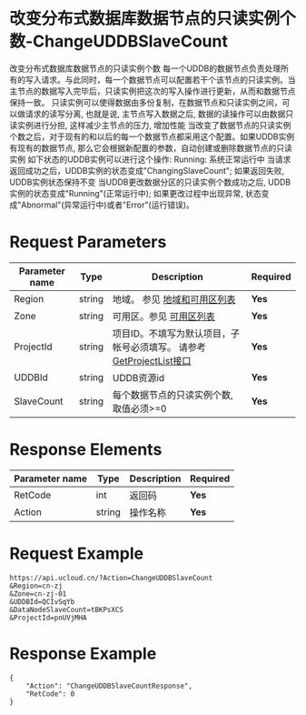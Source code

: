 # 改变分布式数据库数据节点的只读实例个数-ChangeUDDBSlaveCount

改变分布式数据库数据节点的只读实例个数
每一个UDDB的数据节点负责处理所有的写入请求。与此同时，每一个数据节点可以配置若干个该节点的只读实例。当主节点的数据写入完毕后，只读实例把这次的写入操作进行更新，从而和数据节点保持一致。
只读实例可以使得数据由多份复制，在数据节点和只读实例之间，可以做请求的读写分离, 也就是说, 主节点写入数据之后, 数据的读操作可以由数据只读实例进行分担, 这样减少主节点的压力, 增加性能
当改变了数据节点的只读实例个数之后，对于现有的和以后的每一个数据节点都采用这个配置。如果UDDB实例有现有的数据节点, 那么它会根据新配置的参数，自动创建或删除数据节点的只读实例
如下状态的UDDB实例可以进行这个操作:
Running: 系统正常运行中
当请求返回成功之后，UDDB实例的状态变成"ChangingSlaveCount"; 如果返回失败, UDDB实例状态保持不变 当UDDB更改数据分区的只读实例个数成功之后, UDDB实例的状态变成"Running"(正常运行中); 如果更改过程中出现异常, 状态变成"Abnormal"(异常运行中)或者"Error"(运行错误)。

# Request Parameters
|Parameter name|Type|Description|Required|
|---|---|---|---|
|Region|string|地域。 参见 [地域和可用区列表](api/summary/regionlist)|**Yes**|
|Zone|string|可用区。参见 [可用区列表](api/summary/regionlist)|**Yes**|
|ProjectId|string|项目ID。不填写为默认项目，子帐号必须填写。 请参考[GetProjectList接口](api/summary/get_project_list)|**Yes**|
|UDDBId|string|UDDB资源id|**Yes**|
|SlaveCount|string|每个数据节点的只读实例个数, 取值必须>=0|**Yes**|

# Response Elements
|Parameter name|Type|Description|Required|
|---|---|---|---|
|RetCode|int|返回码|**Yes**|
|Action|string|操作名称|**Yes**|

# Request Example
```
https://api.ucloud.cn/?Action=ChangeUDDBSlaveCount
&Region=cn-zj
&Zone=cn-zj-01
&UDDBId=QCIvSqYb
&DataNodeSlaveCount=tBKPsXCS
&ProjectId=pnUVjMHA
```

# Response Example
```
{
    "Action": "ChangeUDDBSlaveCountResponse", 
    "RetCode": 0
}
```


